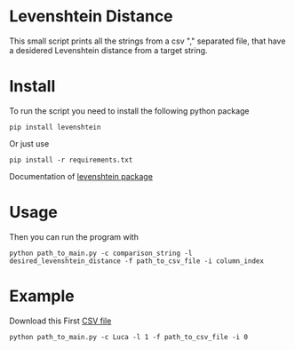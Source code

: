 # Levenshtein Distance
This small script prints all the strings from a csv "," separated file, that have a desidered Levenshtein distance from a target string.

# Install
To run the script you need to install the following python package
```
pip install levenshtein
```
Or just use
```
pip install -r requirements.txt
```

Documentation of [levenshtein package](https://www.coli.uni-saarland.de/courses/LT1/2011/slides/Python-Levenshtein.html)

# Usage
Then you can run the program with
```
python path_to_main.py -c comparison_string -l desired_levenshtein_distance -f path_to_csv_file -i column_index
```

# Example
Download this First [CSV file](https://opendata.swiss/en/dataset/hundenamen-aus-dem-hundebestand-der-stadt-zurich2/resource/3e48403f-1ca2-434f-8766-cf0a73d7c2a1)
```
python path_to_main.py -c Luca -l 1 -f path_to_csv_file -i 0
```